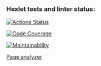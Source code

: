 ### Hexlet tests and linter status:
[![Actions Status](https://github.com/nail685/python-project-83/actions/workflows/hexlet-check.yml/badge.svg)](https://github.com/nail685/python-project-83/actions)

[![Code Coverage](https://qlty.sh/badges/9289b5c3-0bad-4d22-a429-18524b6697a5/test_coverage.svg)](https://qlty.sh/gh/nail685/projects/python-project-83)

[![Maintainability](https://qlty.sh/badges/9289b5c3-0bad-4d22-a429-18524b6697a5/maintainability.svg)](https://qlty.sh/gh/nail685/projects/python-project-83)


[Page analyzer](https://python-project-83-n15x.onrender.com/)